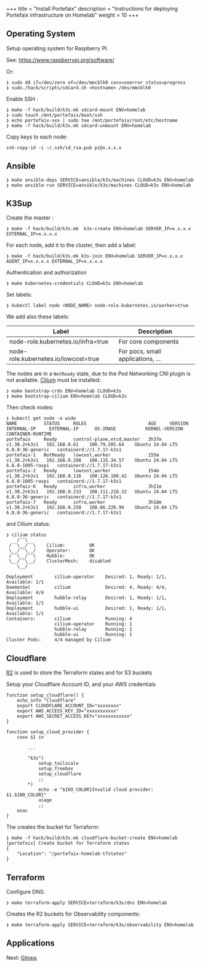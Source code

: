 +++
title = "Install Portefaix"
description = "Instructions for deploying Portefaix infrastructure on Homelab"
weight = 10
+++

<a id="os"/></a>

## Operating System

Setup operating system for Raspberry PI.

See: https://www.raspberrypi.org/software/

Or:

```shell
❯ sudo dd if=/dev/zero of=/dev/mmcblk0 conv=noerror status=progress
❯ sudo./hack/scripts/sdcard.sh <hostname> /dev/mmcblk0
```

Enable SSH :

```shell
❯ make -f hack/build/k3s.mk sdcard-mount ENV=homelab
❯ sudo touch /mnt/portefaix/boot/ssh
❯ echo portefaix-xxx | sudo tee /mnt/portefaix/root/etc/hostname
❯ make -f hack/build/k3s.mk sdcard-unmount ENV=homelab
```

Copy keys to each node:

```shell
ssh-copy-id -i ~/.ssh/id_rsa.pub pi@x.x.x.x
```

## Ansible

```shell
❯ make ansible-deps SERVICE=ansible/k3s/machines CLOUD=k3s ENV=homelab
❯ make ansible-run SERVICE=ansible/k3s/machines CLOUD=k3s ENV=homelab
```

## K3Sup

Create the master :

```shell
❯ make -f hack/build/k3s.mk  k3s-create ENV=homelab SERVER_IP=x.x.x.x EXTERNAL_IP=x.x.x.x
```

For each node, add it to the cluster, then add a label:

```shell
❯ make -f hack/build/k3s.mk k3s-join ENV=homelab SERVER_IP=x.x.x.x AGENT_IP=x.x.x.x EXTERNAL_IP=x.x.x.x
```

Authentication and authorization

```shell
❯ make kubernetes-credentials CLOUD=k3s ENV=homelab
```

Set labels:

```shell
❯ kubectl label node <NODE_NAME> node-role.kubernetes.io/worker=true
```

We add also these labels:

| Label                                | Description                       |
| ------------------------------------ | --------------------------------- |
| node-role.kubernetes.io/infra=true   | For core components               |
| node-role.kubernetes.io/lowcost=true | For pocs, small applications, ... |

The nodes are in a `NotReady` state, due to the Pod Networking CNI plugin is not available.
[Cilium](https://cilium.io/) must be installed:

```shell
❯ make bootstrap-crds ENV=homelab CLOUD=k3s
❯ make bootstrap-cilium ENV=homelab CLOUD=k3s
```

Then check nodes:

```shell
❯ kubectl get node -o wide
NAME          STATUS     ROLES                       AGE     VERSION        INTERNAL-IP     EXTERNAL-IP      OS-IMAGE           KERNEL-VERSION     CONTAINER-RUNTIME
portefaix     Ready      control-plane,etcd,master   3h37m   v1.30.2+k3s1   192.168.0.61    100.79.205.64    Ubuntu 24.04 LTS   6.8.0-36-generic   containerd://1.7.17-k3s1
portefaix-1   NotReady   lowcost,worker              155m    v1.30.2+k3s1   192.168.0.208   100.115.34.57    Ubuntu 24.04 LTS   6.8.0-1005-raspi   containerd://1.7.17-k3s1
portefaix-2   Ready      lowcost,worker              154m    v1.30.2+k3s1   192.168.0.116   100.126.100.42   Ubuntu 24.04 LTS   6.8.0-1005-raspi   containerd://1.7.17-k3s1
portefaix-6   Ready      infra,worker                3h21m   v1.30.2+k3s1   192.168.0.233   100.111.218.32   Ubuntu 24.04 LTS   6.8.0-36-generic   containerd://1.7.17-k3s1
portefaix-7   Ready      infra,worker                3h18m   v1.30.2+k3s1   192.168.0.250   100.86.220.99    Ubuntu 24.04 LTS   6.8.0-36-generic   containerd://1.7.17-k3s1
```

and Cilium status:

```shell
❯ cilium status
    /¯¯\
 /¯¯\__/¯¯\    Cilium:         OK
 \__/¯¯\__/    Operator:       OK
 /¯¯\__/¯¯\    Hubble:         OK
 \__/¯¯\__/    ClusterMesh:    disabled
    \__/

Deployment        cilium-operator    Desired: 1, Ready: 1/1, Available: 1/1
DaemonSet         cilium             Desired: 4, Ready: 4/4, Available: 4/4
Deployment        hubble-relay       Desired: 1, Ready: 1/1, Available: 1/1
Deployment        hubble-ui          Desired: 1, Ready: 1/1, Available: 1/1
Containers:       cilium             Running: 4
                  cilium-operator    Running: 1
                  hubble-relay       Running: 1
                  hubble-ui          Running: 1
Cluster Pods:     4/4 managed by Cilium
```

## Cloudflare

[R2](https://www.cloudflare.com/products/r2/) is used to store the Terraform states and for S3 buckets

Setup your Cloudflare Account ID, and your AWS credentials

```shell
function setup_cloudflare() {
    echo_info "Cloudflare"
    export CLOUDFLARE_ACCOUNT_ID="xxxxxxxx"
    export AWS_ACCESS_KEY_ID="xxxxxxxxxxx"
    export AWS_SECRET_ACCESS_KEY="xxxxxxxxxxxx"
}

function setup_cloud_provider {
    case $1 in
    
        ...

        "k3s")
            setup_tailscale
            setup_freebox
            setup_cloudflare
            ;;
        *)
            echo -e "${KO_COLOR}Invalid cloud provider: $1.${NO_COLOR}"
            usage
            ;;
    esac
}
```

The creates the bucket for Terraform:

```shell
❯ make -f hack/build/k3s.mk cloudflare-bucket-create ENV=homelab
[portefaix] Create bucket for Terraform states
{
    "Location": "/portefaix-homelab-tfstates"
}
```

## Terraform

Configure DNS:

```shell
❯ make terraform-apply SERVICE=terraform/k3s/dns ENV=homelab
```

Creates the R2 buckets for Observability components:

```shell
❯ make terraform-apply SERVICE=terraform/k3s/observability ENV=homelab
```

## Applications

Next: [Gitops](/docs/gitops)